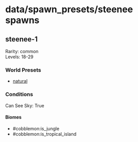 # data/spawn_presets/steenee spawns  
  
## steenee-1  
Rarity: common  
Levels: 18-29  
  
### World Presets  
* [natural](/data/world_presets/natural.md)  
  
### Conditions  
Can See Sky: True  
  
#### Biomes  
  * #cobblemon:is_jungle
  * #cobblemon:is_tropical_island
  
